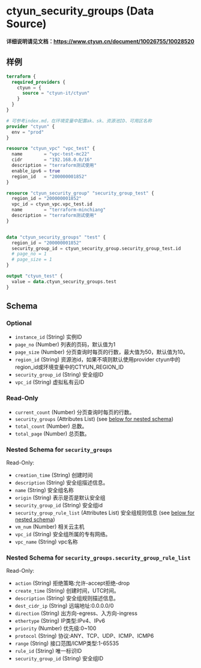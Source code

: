 # ctyun_security_groups (Data Source)
**详细说明请见文档：https://www.ctyun.cn/document/10026755/10028520**



## 样例

```terraform
terraform {
  required_providers {
    ctyun = {
      source = "ctyun-it/ctyun"
    }
  }
}

# 可参考index.md，在环境变量中配置ak、sk、资源池ID、可用区名称
provider "ctyun" {
  env = "prod"
}

resource "ctyun_vpc" "vpc_test" {
  name        = "vpc-test-mc22"
  cidr        = "192.168.0.0/16"
  description = "terraform测试使用"
  enable_ipv6 = true
  region_id   = "200000001852"
}

resource "ctyun_security_group" "security_group_test" {
  region_id = "200000001852"
  vpc_id = ctyun_vpc.vpc_test.id
  name        = "terraform-minchiang"
  description = "terraform测试使用"
}


data "ctyun_security_groups" "test" {
  region_id = "200000001852"
  security_group_id = ctyun_security_group.security_group_test.id
  # page_no = 1
  # page_size = 1
}

output "ctyun_test" {
  value = data.ctyun_security_groups.test
}
```

<!-- schema generated by tfplugindocs -->
## Schema

### Optional

- `instance_id` (String) 实例ID
- `page_no` (Number) 列表的页码，默认值为1
- `page_size` (Number) 分页查询时每页的行数，最大值为50，默认值为10。
- `region_id` (String) 资源池id，如果不填则默认使用provider ctyun中的region_id或环境变量中的CTYUN_REGION_ID
- `security_group_id` (String) 安全组ID
- `vpc_id` (String) 虚拟私有云ID

### Read-Only

- `current_count` (Number) 分页查询时每页的行数。
- `security_groups` (Attributes List) (see [below for nested schema](#nestedatt--security_groups))
- `total_count` (Number) 总数。
- `total_page` (Number) 总页数。

<a id="nestedatt--security_groups"></a>
### Nested Schema for `security_groups`

Read-Only:

- `creation_time` (String) 创建时间
- `description` (String) 安全组描述信息。
- `name` (String) 安全组名称
- `origin` (String) 表示是否是默认安全组
- `security_group_id` (String) 安全组id
- `security_group_rule_list` (Attributes List) 安全组规则信息 (see [below for nested schema](#nestedatt--security_groups--security_group_rule_list))
- `vm_num` (Number) 相关云主机
- `vpc_id` (String) 安全组所属的专有网络。
- `vpc_name` (String) vpc名称

<a id="nestedatt--security_groups--security_group_rule_list"></a>
### Nested Schema for `security_groups.security_group_rule_list`

Read-Only:

- `action` (String) 拒绝策略:允许-accept拒绝-drop
- `create_time` (String) 创建时间，UTC时间。
- `description` (String) 安全组规则描述信息。
- `dest_cidr_ip` (String) 远端地址:0.0.0.0/0
- `direction` (String) 出方向-egress、入方向-ingress
- `ethertype` (String) IP类型:IPv4、IPv6
- `priority` (Number) 优先级:0~100
- `protocol` (String) 协议:ANY、TCP、UDP、ICMP、ICMP6
- `range` (String) 接口范围/ICMP类型:1-65535
- `rule_id` (String) 唯一标识ID
- `security_group_id` (String) 安全组ID